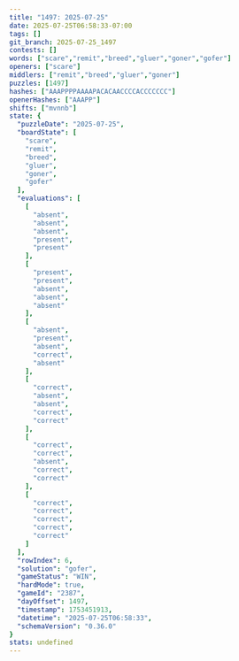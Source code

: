 ```yaml
---
title: "1497: 2025-07-25"
date: 2025-07-25T06:58:33-07:00
tags: []
git_branch: 2025-07-25_1497
contests: []
words: ["scare","remit","breed","gluer","goner","gofer"]
openers: ["scare"]
middlers: ["remit","breed","gluer","goner"]
puzzles: [1497]
hashes: ["AAAPPPPAAAAPACACAACCCCACCCCCCC"]
openerHashes: ["AAAPP"]
shifts: ["mvnnb"]
state: {
  "puzzleDate": "2025-07-25",
  "boardState": [
    "scare",
    "remit",
    "breed",
    "gluer",
    "goner",
    "gofer"
  ],
  "evaluations": [
    [
      "absent",
      "absent",
      "absent",
      "present",
      "present"
    ],
    [
      "present",
      "present",
      "absent",
      "absent",
      "absent"
    ],
    [
      "absent",
      "present",
      "absent",
      "correct",
      "absent"
    ],
    [
      "correct",
      "absent",
      "absent",
      "correct",
      "correct"
    ],
    [
      "correct",
      "correct",
      "absent",
      "correct",
      "correct"
    ],
    [
      "correct",
      "correct",
      "correct",
      "correct",
      "correct"
    ]
  ],
  "rowIndex": 6,
  "solution": "gofer",
  "gameStatus": "WIN",
  "hardMode": true,
  "gameId": "2387",
  "dayOffset": 1497,
  "timestamp": 1753451913,
  "datetime": "2025-07-25T06:58:33",
  "schemaVersion": "0.36.0"
}
stats: undefined
---
```

<!-- more -->
